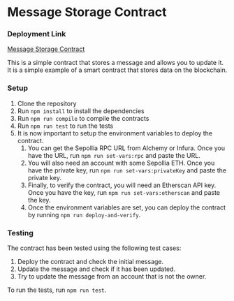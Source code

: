 # Message Storage Contract


### Deployment Link

[Message Storage Contract](https://sepolia.etherscan.io/address/0x4080574e24777304A60daBdF9B394FD9497596a4#code)

This is a simple contract that stores a message and allows you to update it. It is a simple example of a smart contract that stores data on the blockchain.

### Setup

1. Clone the repository
2. Run `npm install` to install the dependencies
3. Run `npm run compile` to compile the contracts
4. Run `npm run test` to run the tests
5. It is now important to setup the environment variables to deploy the contract.
   1. You can get the Sepollia RPC URL from Alchemy or Infura. Once you have the URL, run `npm run set-vars:rpc` and paste the URL.
   2. You will also need an account with some Sepollia ETH. Once you have the private key, run `npm run set-vars:privateKey` and paste the private key.
   3. Finally, to verify the contract, you will need an Etherscan API key. Once you have the key, run `npm run set-vars:etherscan` and paste the key.
   4. Once the environment variables are set, you can deploy the contract by running `npm run deploy-and-verify`.


### Testing

The contract has been tested using the following test cases:

1. Deploy the contract and check the initial message.
2. Update the message and check if it has been updated.
3. Try to update the message from an account that is not the owner.

To run the tests, run `npm run test`.
